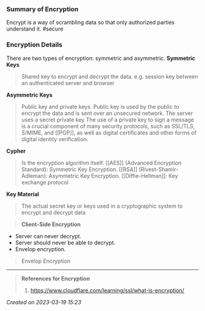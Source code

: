 ### Summary of Encryption
Encrypt is a way of scrambling data so that only authorized parties understand it. #secure 


### Encryption Details
There are two types of encryption: symmetric and asymmetric.
**Symmetric Keys** 
> Shared key to encrypt and decrypt the data. e.g. session key between an authenticated server and browser

**Asymmetric Keys**
>Public key and private keys. Public key is used by the public to encrypt the data and is sent over an unsecured network. The server uses a secret private key
>The use of a private key to sign a message is a crucial component of many security protocols, such as SSL/TLS, S/MIME, and [[PGP]], as well as digital certificates and other forms of digital identity verification.

**Cypher**
> Is the encryption algorithm itself.
> [[AES]] (Advanced Encryption Standard): Symmetric Key Encryption.
>[[RSA]] (Rivest-Shamir-Adleman): Asymmetric Key Encryption.
 >[[Diffie-Hellman]]: Key exchange protocol

 **Key Material**
>The actual secret key or keys used in a cryptographic system to encrypt and decrypt data

> **Client-Side Encryption**
- Server can never decrypt.
- Server should never be able to decrypt.
- Envelop encryption.

> Envelop Encryption



---
> **References for Encryption**
> 1.  https://www.cloudflare.com/learning/ssl/what-is-encryption/
> 
 
*Created on 2023-03-19 15:23*